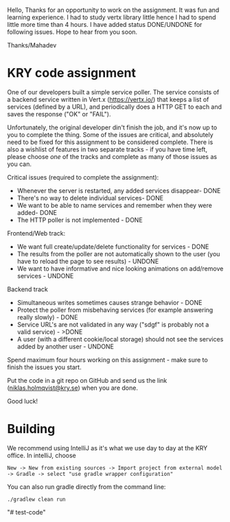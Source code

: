 Hello,
Thanks for an opportunity to work on the assignment. 
It was fun and learning experience.
I had to study vertx library little hence I had to spend little more time than 4 hours.
I have added status DONE/UNDONE for following issues.
Hope to hear from you soon.

Thanks/Mahadev 
# KRY code assignment

One of our developers built a simple service poller.
The service consists of a backend service written in Vert.x (https://vertx.io/) that keeps a list of services (defined by a URL), and periodically does a HTTP GET to each and saves the response ("OK" or "FAIL").

Unfortunately, the original developer din't finish the job, and it's now up to you to complete the thing.
Some of the issues are critical, and absolutely need to be fixed for this assignment to be considered complete.
There is also a wishlist of features in two separate tracks - if you have time left, please choose *one* of the tracks and complete as many of those issues as you can.

Critical issues (required to complete the assignment):

- Whenever the server is restarted, any added services disappear- DONE
- There's no way to delete individual services- DONE
- We want to be able to name services and remember when they were added- DONE
- The HTTP poller is not implemented - DONE

Frontend/Web track:
- We want full create/update/delete functionality for services - DONE
- The results from the poller are not automatically shown to the user (you have to reload the page to see results) - UNDONE
- We want to have informative and nice looking animations on add/remove services - UNDONE

Backend track
- Simultaneous writes sometimes causes strange behavior - DONE
- Protect the poller from misbehaving services (for example answering really slowly) - DONE
- Service URL's are not validated in any way ("sdgf" is probably not a valid service) - >DONE
- A user (with a different cookie/local storage) should not see the services added by another user - UNDONE

Spend maximum four hours working on this assignment - make sure to finish the issues you start.

Put the code in a git repo on GitHub and send us the link (niklas.holmqvist@kry.se) when you are done.

Good luck!

# Building
We recommend using IntelliJ as it's what we use day to day at the KRY office.
In intelliJ, choose
```
New -> New from existing sources -> Import project from external model -> Gradle -> select "use gradle wrapper configuration"
```

You can also run gradle directly from the command line:
```
./gradlew clean run
```
"# test-code" 
